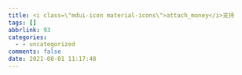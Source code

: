 ```yaml
---
title: <i class=\"mdui-icon material-icons\">attach_money</i>支持
tags: []
abbrlink: 93
categories:
  - - uncategorized
comments: false
date: 2021-08-01 11:17:48
---
```

